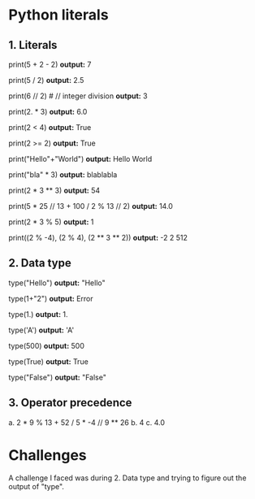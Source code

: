 
# Python literals 
## 1. Literals

print(5 + 2 - 2) **output:** 7

print(5 / 2) **output:** 2.5

print(6 // 2) # // integer division **output:** 3

print(2. * 3) **output:** 6.0

print(2 < 4) **output:** True

print(2 >= 2) **output:** True

print("Hello"+"World") **output:** Hello World

print("bla" * 3) **output:** blablabla

print(2 * 3 ** 3) **output:** 54

print(5 * 25 // 13 + 100 / 2 % 13 // 2) **output:** 14.0

print(2 * 3 % 5) **output:** 1

print((2 % -4), (2 % 4), (2 ** 3 ** 2)) **output:** -2 2 512

## 2. Data type 
type("Hello") **output:** "Hello"

type(1+"2") **output:** Error

type(1.) **output:** 1.

type('A') **output:** 'A'

type(500) **output:** 500

type(True) **output:** True

type("False") **output:** "False"

## 3. Operator precedence
a. 2 * 9 % 13 + 52 / 5 * -4 // 9 ** 26
b. 4 
c. 4.0 

# Challenges
A challenge I faced was during 2. Data type and trying to figure out the output of "type". 
